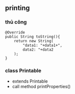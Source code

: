 ## printing

### thủ công
```
@Override
public String toString(){
    return new String(
        "data1: "+data1+", 
        data2: "+data2
    );
}
```

### class Printable
- extends Printable
- call method printProperties()